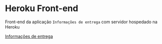 # Heroku Front-end
 Front-end da aplicação ``Informações de entrega`` com servidor hospedado na Heroku 

[Informações de entrega](https://ramonbosi.github.io/heroku-front-end/)
